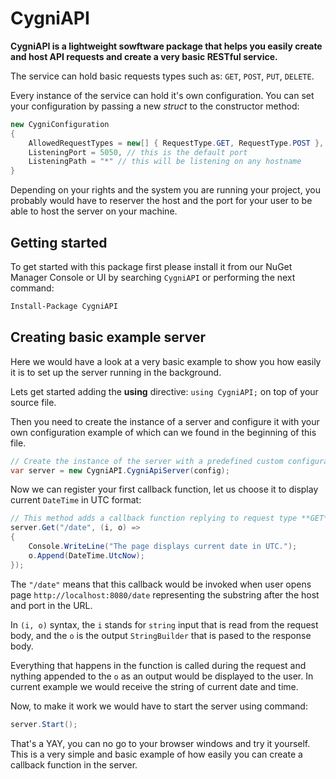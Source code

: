 # CygniAPI
**CygniAPI is a lightweight sowftware package that helps you easily create and host API requests and create a very basic RESTful service.**

The service can hold basic requests types such as: `GET`, `POST`, `PUT`, `DELETE`.

Every instance of the service can hold it's own configuration. You can set your configuration by passing a new *struct* to the constructor method:

```csharp
new CygniConfiguration
{
    AllowedRequestTypes = new[] { RequestType.GET, RequestType.POST },
    ListeningPort = 5050, // this is the default port
    ListeningPath = "*" // this will be listening on any hostname
}
```

Depending on your rights and the system you are running your project, you probably would have to reserver the host and the port for your user to be able to host the server on your machine.

## Getting started

To get started with this package first please install it from our NuGet Manager Console or UI by searching `CygniAPI` or performing the next command:

```sh
Install-Package CygniAPI
```

## Creating basic example server

Here we would have a look at a very basic example to show you how easily it is to set up the server running in the background.

Lets get started adding the **using** directive: `using CygniAPI;` on top of your source file.

Then you need to create the instance of a server and configure it with your own configuration example of which can we found in the beginning of this file.

```csharp
// Create the instance of the server with a predefined custom configuration
var server = new CygniAPI.CygniApiServer(config);
```

Now we can register your first callback function, let us choose it to display current `DateTime` in UTC format:

```csharp
// This method adds a callback function replying to request type **GET**
server.Get("/date", (i, o) =>
{
    Console.WriteLine("The page displays current date in UTC.");
    o.Append(DateTime.UtcNow);
});
```

The `"/date"` means that this callback would be invoked when user opens page `http://localhost:8080/date` representing the substring after the host and port in the URL.

In `(i, o)` syntax, the `i` stands for `string` input that is read from the request body, and the `o` is the output `StringBuilder` that is pased to the response body.

Everything that happens in the function is called during the request and nything appended to the `o` as an output would be displayed to the user. In current example we would receive the string of current date and time.

Now, to make it work we would have to start the server using command:

```csharp
server.Start();
```

That's a YAY, you can no go to your browser windows and try it yourself. This is a very simple and basic example of how easily you can create a callback function in the server.
